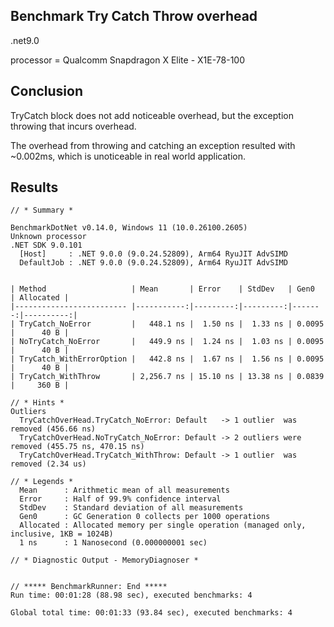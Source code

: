 ## Benchmark Try Catch Throw overhead

.net9.0

processor = Qualcomm Snapdragon X Elite - X1E-78-100

## Conclusion

TryCatch block does not add noticeable overhead, but the exception throwing that incurs overhead.

The overhead from throwing and catching an exception resulted with ~0.002ms, which is unoticeable in real world application.

## Results
```
// * Summary *

BenchmarkDotNet v0.14.0, Windows 11 (10.0.26100.2605)
Unknown processor
.NET SDK 9.0.101
  [Host]     : .NET 9.0.0 (9.0.24.52809), Arm64 RyuJIT AdvSIMD
  DefaultJob : .NET 9.0.0 (9.0.24.52809), Arm64 RyuJIT AdvSIMD


| Method                   | Mean       | Error    | StdDev   | Gen0   | Allocated |
|------------------------- |-----------:|---------:|---------:|-------:|----------:|
| TryCatch_NoError         |   448.1 ns |  1.50 ns |  1.33 ns | 0.0095 |      40 B |
| NoTryCatch_NoError       |   449.9 ns |  1.24 ns |  1.03 ns | 0.0095 |      40 B |
| TryCatch_WithErrorOption |   442.8 ns |  1.67 ns |  1.56 ns | 0.0095 |      40 B |
| TryCatch_WithThrow       | 2,256.7 ns | 15.10 ns | 13.38 ns | 0.0839 |     360 B |

// * Hints *
Outliers
  TryCatchOverHead.TryCatch_NoError: Default   -> 1 outlier  was  removed (456.66 ns)
  TryCatchOverHead.NoTryCatch_NoError: Default -> 2 outliers were removed (455.75 ns, 470.15 ns)
  TryCatchOverHead.TryCatch_WithThrow: Default -> 1 outlier  was  removed (2.34 us)

// * Legends *
  Mean      : Arithmetic mean of all measurements
  Error     : Half of 99.9% confidence interval
  StdDev    : Standard deviation of all measurements
  Gen0      : GC Generation 0 collects per 1000 operations
  Allocated : Allocated memory per single operation (managed only, inclusive, 1KB = 1024B)
  1 ns      : 1 Nanosecond (0.000000001 sec)

// * Diagnostic Output - MemoryDiagnoser *


// ***** BenchmarkRunner: End *****
Run time: 00:01:28 (88.98 sec), executed benchmarks: 4

Global total time: 00:01:33 (93.84 sec), executed benchmarks: 4

```
